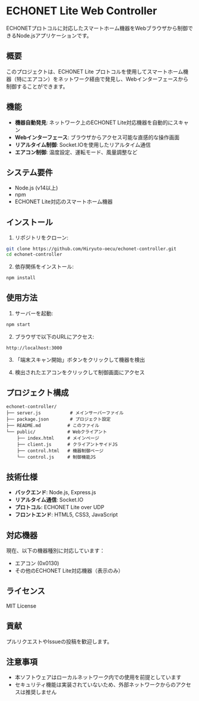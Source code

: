 # ECHONET Lite Web Controller

ECHONETプロトコルに対応したスマートホーム機器をWebブラウザから制御できるNode.jsアプリケーションです。

## 概要

このプロジェクトは、ECHONET Lite プロトコルを使用してスマートホーム機器（特にエアコン）をネットワーク経由で発見し、Webインターフェースから制御することができます。

## 機能

- **機器自動発見**: ネットワーク上のECHONET Lite対応機器を自動的にスキャン
- **Webインターフェース**: ブラウザからアクセス可能な直感的な操作画面
- **リアルタイム制御**: Socket.IOを使用したリアルタイム通信
- **エアコン制御**: 温度設定、運転モード、風量調整など

## システム要件

- Node.js (v14以上)
- npm
- ECHONET Lite対応のスマートホーム機器

## インストール

1. リポジトリをクローン:
```bash
git clone https://github.com/Hiryuto-oecu/echonet-controller.git
cd echonet-controller
```

2. 依存関係をインストール:
```bash
npm install
```

## 使用方法

1. サーバーを起動:
```bash
npm start
```

2. ブラウザで以下のURLにアクセス:
```
http://localhost:3000
```

3. 「端末スキャン開始」ボタンをクリックして機器を検出

4. 検出されたエアコンをクリックして制御画面にアクセス

## プロジェクト構成

```
echonet-controller/
├── server.js           # メインサーバーファイル
├── package.json        # プロジェクト設定
├── README.md          # このファイル
└── public/            # Webクライアント
    ├── index.html     # メインページ
    ├── client.js      # クライアントサイドJS
    ├── control.html   # 機器制御ページ
    └── control.js     # 制御機能JS
```

## 技術仕様

- **バックエンド**: Node.js, Express.js
- **リアルタイム通信**: Socket.IO
- **プロトコル**: ECHONET Lite over UDP
- **フロントエンド**: HTML5, CSS3, JavaScript

## 対応機器

現在、以下の機器種別に対応しています：
- エアコン (0x0130)
- その他のECHONET Lite対応機器（表示のみ）

## ライセンス

MIT License

## 貢献

プルリクエストやIssueの投稿を歓迎します。

## 注意事項

- 本ソフトウェアはローカルネットワーク内での使用を前提としています
- セキュリティ機能は実装されていないため、外部ネットワークからのアクセスは推奨しません
